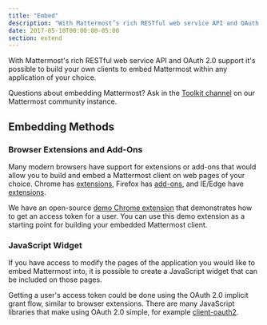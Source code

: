 ```yaml
---
title: "Embed"
description: "With Mattermost’s rich RESTful web service API and OAuth 2.0 support, you can build your own clients to embed Mattermost within any application."
date: 2017-05-10T00:00:00-05:00
section: extend
---
```


With Mattermost's rich RESTful web service API and OAuth 2.0 support it's possible to build your own clients to embed Mattermost within any application of your choice.

Questions about embedding Mattermost? Ask in the [Toolkit channel](https://community.mattermost.com/core/channels/developer-toolkit) on our Mattermost community instance.

## Embedding Methods

### Browser Extensions and Add-Ons

Many modern browsers have support for extensions or add-ons that would allow you to build and embed a Mattermost client on web pages of your choice. Chrome has [extensions](https://developer.chrome.com/extensions), Firefox has [add-ons](https://addons.mozilla.org/en-US/developers/), and IE/Edge have [extensions](https://docs.microsoft.com/en-us/microsoft-edge/extensions).

We have an open-source [demo Chrome extension](https://github.com/mattermost/mattermost-chrome-extension) that demonstrates how to get an access token for a user. You can use this demo extension as a starting point for building your embedded Mattermost client.

### JavaScript Widget

If you have access to modify the pages of the application you would like to embed Mattermost into, it is possible to create a JavaScript widget that can be included on those pages.

Getting a user's access token could be done using the OAuth 2.0 implicit grant flow, similar to browser extensions. There are many JavaScript libraries that make using OAuth 2.0 simple, for example [client-oauth2](https://www.npmjs.com/package/client-oauth2).
